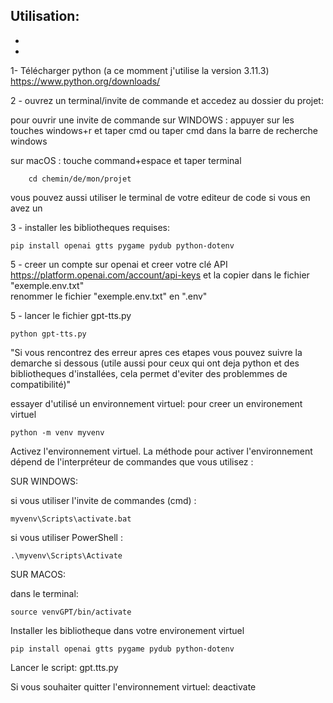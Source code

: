 Utilisation:
-
-
-

1- Télécharger  python (a ce momment j'utilise la version 3.11.3)
    https://www.python.org/downloads/



2 - ouvrez un terminal/invite de commande et accedez au dossier du projet: 


pour ouvrir une invite de commande sur WINDOWS :
    appuyer sur les touches windows+r et taper cmd ou taper cmd dans la barre de recherche windows 

sur macOS : 
    touche command+espace et taper terminal
    
        cd chemin/de/mon/projet

vous pouvez aussi utiliser le terminal de votre editeur de code si vous en avez un




3 - installer les bibliotheques requises:

    pip install openai gtts pygame pydub python-dotenv




5 - creer un compte sur openai et creer votre clé API https://platform.openai.com/account/api-keys et la copier dans le fichier "exemple.env.txt"   
    renommer le fichier "exemple.env.txt" en ".env" 
    



5 - lancer le fichier gpt-tts.py
    
    python gpt-tts.py







"Si vous rencontrez des erreur apres ces etapes vous pouvez suivre la demarche si dessous (utile aussi pour ceux qui ont deja python et des bibliotheques d'installées, cela permet d'eviter des problemmes de compatibilité)"


essayer d'utilisé un environnement virtuel:
pour creer un environement virtuel

    python -m venv myvenv

Activez l'environnement virtuel. La méthode pour activer l'environnement dépend de l'interpréteur de commandes que vous utilisez :

SUR WINDOWS:

si vous utiliser l'invite de commandes (cmd) :

    myvenv\Scripts\activate.bat

si vous utiliser PowerShell :

    .\myvenv\Scripts\Activate


SUR MACOS:

dans le terminal:

    source venvGPT/bin/activate


Installer les bibliotheque dans votre environement virtuel
    
    pip install openai gtts pygame pydub python-dotenv

Lancer le script:
    gpt.tts.py

Si vous souhaiter quitter l'environnement virtuel:
    deactivate
